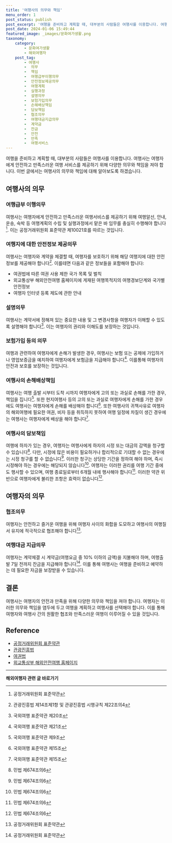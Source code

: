 ```yaml
---
title: '여행사의 의무와 책임'
menu_order: 1
post_status: publish
post_excerpt: '여행을 준비하고 계획할 때, 대부분의 사람들은 여행사를 이용합니다. 여행사는 여행자에게 안전하고 만족스러운 여행 서비스를 제공하기 위해 다양한 의무와 책임을 져야 합니다. 이번 글에서는 여행사의 의무와 책임에 대해 알아보도록 하겠습니다.'
post_date: 2024-01-06 15:49:44
featured_image: _images/문화여가생활.png
taxonomy:
    category:
        - 문화여가생활
        - 해외여행자
    post_tag:
        - 여행사
        -  의무
        -  책임
        -  여행급부이행의무
        -  안전정보제공의무
        -  여행계획
        -  실행과정
        -  설명의무
        -  보험가입의무
        -  손해배상책임
        -  담보책임
        -  협조의무
        -  여행대금지급의무
        -  계약금
        -  잔금
        -  안전
        -  만족
        -  여행서비스
---
```



여행을 준비하고 계획할 때, 대부분의 사람들은 여행사를 이용합니다. 여행사는 여행자에게 안전하고 만족스러운 여행 서비스를 제공하기 위해 다양한 의무와 책임을 져야 합니다. 이번 글에서는 여행사의 의무와 책임에 대해 알아보도록 하겠습니다.

## 여행사의 의무

### 여행급부 이행의무

여행사는 여행자에게 안전하고 만족스러운 여행서비스를 제공하기 위해 여행알선, 안내, 운송, 숙박 등 여행계획의 수립 및 실행과정에서 맡은 바 임무를 충실히 수행해야 합니다[^1]. 이는 공정거래위원회 표준약관 제10021호를 따르는 것입니다.

### 여행지에 대한 안전정보 제공의무

여행사는 여행자와 계약을 체결할 때, 여행자를 보호하기 위해 해당 여행지에 대한 안전정보를 제공해야 합니다[^2]. 이를테면 다음과 같은 정보들을 포함해야 합니다:
- 여권법에 따른 여권 사용 제한 국가 목록 및 벌칙
- 외교통상부 해외안전여행 홈페이지에 게재된 여행목적지의 여행경보단계와 국가별 안전정보
- 여행자 인터넷 등록 제도에 관한 안내

### 설명의무

여행사는 계약서에 정해져 있는 중요한 내용 및 그 변경사항을 여행자가 이해할 수 있도록 설명해야 합니다[^3]. 이는 여행자의 권리와 이해도를 보장하는 것입니다.

### 보험가입 등의 의무

여행과 관련하여 여행자에게 손해가 발생한 경우, 여행사는 보험 또는 공제에 가입하거나 영업보증금을 예치하여 여행자에게 보험금을 지급해야 합니다[^4]. 이를통해 여행자의 안전과 보호를 보장하는 것입니다.

### 여행사의 손해배상책임

여행사는 여행 출발 시부터 도착 시까지 여행자에게 고의 또는 과실로 손해를 가한 경우, 책임을 집니다[^5]. 또한 현지여행사 등의 고의 또는 과실로 여행자에게 손해를 가한 경우에도 여행사는 여행자에게 손해를 배상해야 합니다[^6]. 또한 여행사의 귀책사유로 여행자의 해외여행에 필요한 여권, 비자 등을 취득하지 못하여 여행 일정에 차질이 생긴 경우에는 여행사는 여행자에게 배상을 해야 합니다[^6].

### 여행사의 담보책임

여행에 하자가 있는 경우, 여행자는 여행사에게 하자의 시정 또는 대금의 감액을 청구할 수 있습니다[^7]. 다만, 시정에 많은 비용이 필요하거나 합리적으로 기대할 수 없는 경우에는 시정 청구를 할 수 없습니다[^7]. 이러한 청구는 상당한 기간을 정하여 해야 하며, 즉시 시정해야 하는 경우에는 해당되지 않습니다[^7]. 여행자는 이러한 권리를 여행 기간 중에도 행사할 수 있으며, 여행 종료일로부터 6개월 내에 행사해야 합니다[^7]. 이러한 약관 위반으로 여행자에게 불리한 조항은 효력이 없습니다[^7].

## 여행자의 의무

### 협조의무

여행자는 안전하고 즐거운 여행을 위해 여행자 사이의 화합을 도모하고 여행사의 여행질서 유지에 적극적으로 협조해야 합니다[^1].

### 여행대금 지급의무

여행자는 계약체결 시 계약금(여행요금 중 10% 이하의 금액)을 지불해야 하며, 여행출발 7일 전까지 잔금을 지급해야 합니다[^1]. 이를 통해 여행사는 여행을 준비하고 예약하는 데 필요한 자금을 보장받을 수 있습니다.

## 결론

여행사는 여행자의 안전과 만족을 위해 다양한 의무와 책임을 져야 합니다. 여행자는 이러한 의무와 책임을 염두에 두고 여행을 계획하고 여행사를 선택해야 합니다. 이를 통해 여행자와 여행사 간의 원활한 협조와 만족스러운 여행이 이루어질 수 있을 것입니다.

[^1]: 공정거래위원회 표준약관
[^2]: 관광진흥법 제14조제1항 및 관광진흥법 시행규칙 제22조의4
[^3]: 국외여행 표준약관 제20조
[^4]: 국외여행 표준약관 제21조
[^5]: 국외여행 표준약관 제9조
[^6]: 국외여행 표준약관 제15조
[^7]: 민법 제674조의6

## Reference

- [공정거래위원회 표준약관](https://www.ftc.go.kr/www/bizCommView.do?key=315&apv_perm_no=202100000367&apv_grp_no=A0224&searchCnd=&searchWrd=)
- [관광진흥법](https://www.law.go.kr/lsInfoP.do?lsiSeq=205752)
- [여권법](https://www.law.go.kr/lsInfoP.do?lsiSeq=109170#0000)
- [외교통상부 해외안전여행 홈페이지](https://www.0404.go.kr/dev/new/main/index.html)
<!-- wp:separator -->
<hr class="wp-block-separator has-alpha-channel-opacity"/>
<!-- /wp:separator -->

<!-- wp:group {"backgroundColor":"base","layout":{"type":"constrained"}} -->
<div class="wp-block-group has-base-background-color has-background"><!-- wp:paragraph {"align":"center","fontSize":"medium"} -->
<p class="has-text-align-center has-large-font-size"><strong>해외여행자 관련 글 바로가기</strong></p>
<!-- /wp:paragraph -->


<!-- wp:latest-posts
{"categories":[{"id":14870,"count":19,"description":"","link":"https://uknowlaw.com/category/%ed%95%b4%ec%99%b8%ec%97%ac%ed%96%89%ec%9e%90/","name":"해외여행자","slug":"해외여행자","taxonomy":"category","parent":0,"meta":[],"_links":{"self":[{"href":"https://uknowlaw.com/wp-json/wp/v2/categories/14870"}],"collection":[{"href":"https://uknowlaw.com/wp-json/wp/v2/categories"}],"about":[{"href":"https://uknowlaw.com/wp-json/wp/v2/taxonomies/category"}],"wp:post_type":[{"href":"https://uknowlaw.com/wp-json/wp/v2/posts?categories=14870"}],"curies":[{"name":"wp","href":"https://api.w.org/{rel}","templated":true}]}}],"postsToShow":100,"excerptLength":28,"postLayout":"grid","columns":2,"featuredImageAlign":"left","featuredImageSizeSlug":"large","fontSize":"small"} /--></div>
<!-- /wp:group -->